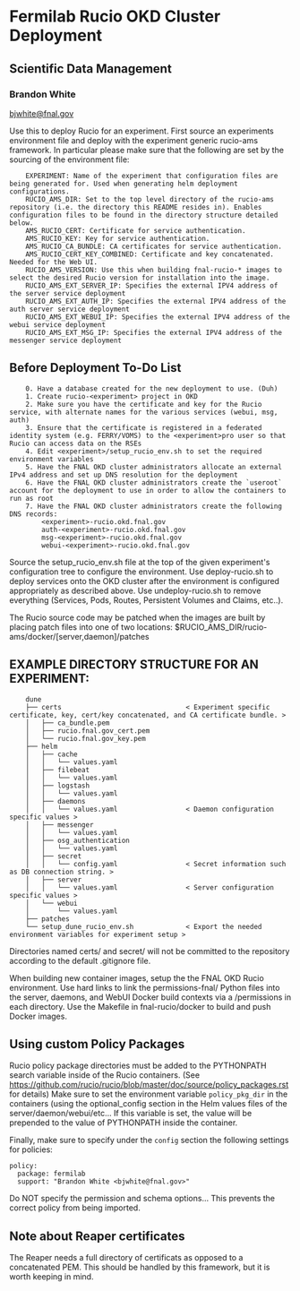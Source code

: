 
# Fermilab Rucio OKD Cluster Deployment 
## Scientific Data Management
### Brandon White
bjwhite@fnal.gov

Use this to deploy Rucio for an experiment. First source an experiments environment file and deploy with the experiment generic rucio-ams framework.
In particular please make sure that the following are set by the sourcing of the environment file:
~~~~
    EXPERIMENT: Name of the experiment that configuration files are being generated for. Used when generating helm deployment configurations.
    RUCIO_AMS_DIR: Set to the top level directory of the rucio-ams repository (i.e. the directory this README resides in). Enables configuration files to be found in the directory structure detailed below.
    AMS_RUCIO_CERT: Certificate for service authentication.
    AMS_RUCIO_KEY: Key for service authentication.
    AMS_RUCIO_CA_BUNDLE: CA certificates for service authentication.
    AMS_RUCIO_CERT_KEY_COMBINED: Certificate and key concatenated. Needed for the Web UI.
    RUCIO_AMS_VERSION: Use this when building fnal-rucio-* images to select the desired Rucio version for installation into the image.
    RUCIO_AMS_EXT_SERVER_IP: Specifies the external IPV4 address of the server service deployment
    RUCIO_AMS_EXT_AUTH_IP: Specifies the external IPV4 address of the auth server service deployment
    RUCIO_AMS_EXT_WEBUI_IP: Specifies the external IPV4 address of the webui service deployment
    RUCIO_AMS_EXT_MSG_IP: Specifies the external IPV4 address of the messenger service deployment
~~~~

## Before Deployment To-Do List
~~~~
    0. Have a database created for the new deployment to use. (Duh)
    1. Create rucio-<experiment> project in OKD
    2. Make sure you have the certificate and key for the Rucio service, with alternate names for the various services (webui, msg, auth)
    3. Ensure that the certificate is registered in a federated identity system (e.g. FERRY/VOMS) to the <experiment>pro user so that Rucio can access data on the RSEs
    4. Edit <experiment>/setup_rucio_env.sh to set the required environment variables
    5. Have the FNAL OKD cluster administrators allocate an external IPv4 address and set up DNS resolution for the deployment
    6. Have the FNAL OKD cluster administrators create the `useroot` account for the deployment to use in order to allow the containers to run as root
    7. Have the FNAL OKD cluster administrators create the following DNS records:
        <experiment>-rucio.okd.fnal.gov
        auth-<experiment>-rucio.okd.fnal.gov
        msg-<experiment>-rucio.okd.fnal.gov
        webui-<experiment>-rucio.okd.fnal.gov
~~~~

Source the setup_rucio_env.sh file at the top of the given experiment's configuration tree to configure the environment.
Use deploy-rucio.sh to deploy services onto the OKD cluster after the environment is configured appropriately as described above.
Use undeploy-rucio.sh to remove everything (Services, Pods, Routes, Persistent Volumes and Claims, etc..).

The Rucio source code may be patched when the images are built by placing patch files into one of two locations: $RUCIO_AMS_DIR/rucio-ams/docker/[server,daemon]/patches

## EXAMPLE DIRECTORY STRUCTURE FOR AN EXPERIMENT:
~~~~
    dune
    ├── certs                               < Experiment specific certificate, key, cert/key concatenated, and CA certificate bundle. >
    │   ├── ca_bundle.pem
    │   ├── rucio.fnal.gov_cert.pem
    │   └── rucio.fnal.gov_key.pem
    ├── helm
    │   ├── cache
    │   │   └── values.yaml
    │   ├── filebeat 
    │   │   └── values.yaml
    │   ├── logstash 
    │   │   └── values.yaml
    │   ├── daemons
    │   │   └── values.yaml                 < Daemon configuration specific values > 
    │   ├── messenger
    │   │   └── values.yaml
    │   ├── osg_authentication
    │   │   └── values.yaml
    │   ├── secret
    │   │   └── config.yaml                 < Secret information such as DB connection string. >
    │   ├── server
    │   │   └── values.yaml                 < Server configuration specific values >
    │   └── webui
    │       └── values.yaml
    ├── patches
    └── setup_dune_rucio_env.sh             < Export the needed environment variables for experiment setup >
~~~~

Directories named certs/ and secret/ will not be committed to the repository according to the default .gitignore file.

When building new container images, setup the the FNAL OKD Rucio environment. Use hard links to link the permissions-fnal/ Python files into the server, daemons, and WebUI Docker build contexts via a /permissions in each directory.
Use the Makefile in fnal-rucio/docker to build and push Docker images.

## Using custom Policy Packages
Rucio policy package directories must be added to the PYTHONPATH search variable inside of the Rucio containers. (See https://github.com/rucio/rucio/blob/master/doc/source/policy_packages.rst for details) 
Make sure to set the environment variable `policy_pkg_dir` in the containers (using the optional_config section in the Helm values files of the server/daemon/webui/etc... If this variable is set, the value will be prepended
to the value of PYTHONPATH inside the container.

Finally, make sure to specify under the `config` section the following settings for policies:
```
policy:
  package: fermilab
  support: "Brandon White <bjwhite@fnal.gov>"
```
Do NOT specify the permission and schema options... This prevents the correct policy from being imported.

## Note about Reaper certificates
The Reaper needs a full directory of certificats as opposed to a concatenated PEM. This should be handled by this framework, but it is worth keeping in mind.
